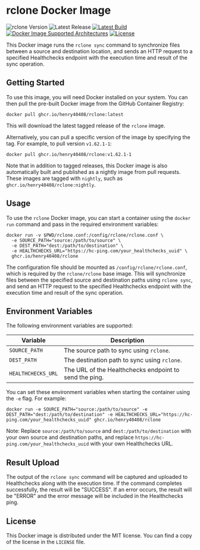 # rclone Docker Image

![rclone Version](https://img.shields.io/badge/rclone-v1.62.1-blue)
![Latest Release](https://img.shields.io/github/v/release/henry40408/rclone?label=Latest%20Release)
[![Latest Build](https://img.shields.io/github/actions/workflow/status/henry40408/rclone/build.yml?branch=main&label=build&logo=docker&logoColor=white)](https://github.com/henry40408/rclone/actions/workflows/build-docker-image.yml)
[![Docker Image Supported Architectures](https://img.shields.io/badge/arch-amd64%20%7C%20arm64-blue?logo=docker&logoColor=white)](https://hub.docker.com/r/myusername/rclone)
[![License](https://img.shields.io/github/license/henry40408/rclone)](https://github.com/henry40408/rclone/blob/main/LICENSE)

This Docker image runs the `rclone sync` command to synchronize files between a source and destination location, and sends an HTTP request to a specified Healthchecks endpoint with the execution time and result of the sync operation.

## Getting Started

To use this image, you will need Docker installed on your system. You can then pull the pre-built Docker image from the GitHub Container Registry:

```
docker pull ghcr.io/henry40408/rclone:latest
```

This will download the latest tagged release of the `rclone` image.

Alternatively, you can pull a specific version of the image by specifying the tag. For example, to pull version `v1.62.1-1`:

```
docker pull ghcr.io/henry40408/rclone:v1.62.1-1
```

Note that in addition to tagged releases, this Docker image is also automatically built and published as a nightly image from pull requests. These images are tagged with `nightly`, such as `ghcr.io/henry40408/rclone:nightly`.

## Usage

To use the `rclone` Docker image, you can start a container using the `docker run` command and pass in the required environment variables:

```
docker run -v $PWD/rclone.conf:/config/rclone/rclone.conf \
  -e SOURCE_PATH="source:/path/to/source" \
  -e DEST_PATH="dest:/path/to/destination" \
  -e HEALTHCHECKS_URL="https://hc-ping.com/your_healthchecks_uuid" \
  ghcr.io/henry40408/rclone
```

The configuration file should be mounted as `/config/rclone/rclone.conf`, which is required by the `rclone/rclone` base image. This will synchronize files between the specified source and destination paths using `rclone sync`, and send an HTTP request to the specified Healthchecks endpoint with the execution time and result of the sync operation.

## Environment Variables

The following environment variables are supported:

| Variable | Description |
| -------- | ----------- |
| `SOURCE_PATH` | The source path to sync using `rclone`. |
| `DEST_PATH` | The destination path to sync using `rclone`. |
| `HEALTHCHECKS_URL` | The URL of the Healthchecks endpoint to send the ping. |

You can set these environment variables when starting the container using the `-e` flag. For example:

```
docker run -e SOURCE_PATH="source:/path/to/source" -e DEST_PATH="dest:/path/to/destination" -e HEALTHCHECKS_URL="https://hc-ping.com/your_healthchecks_uuid" ghcr.io/henry40408/rclone
```

Note: Replace `source:/path/to/source` and `dest:/path/to/destination` with your own source and destination paths, and replace `https://hc-ping.com/your_healthchecks_uuid` with your own Healthchecks URL.

## Result Upload

The output of the `rclone sync` command will be captured and uploaded to Healthchecks along with the execution time. If the command completes successfully, the result will be "SUCCESS". If an error occurs, the result will be "ERROR" and the error message will be included in the Healthchecks ping.

## License

This Docker image is distributed under the MIT license. You can find a copy of the license in the `LICENSE` file.
